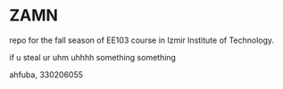 # ZAMN

repo for the fall season of EE103 course in Izmir Institute of Technology.

if u steal ur uhm uhhhh something something

ahfuba, 330206055